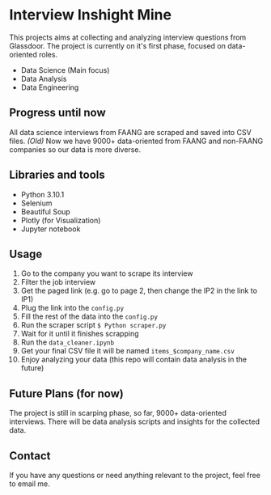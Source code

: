 # Interview Inshight Mine

This projects aims at collecting and analyzing interview questions from Glassdoor.
The project is currently on it's first phase, focused on data-oriented roles.
* Data Science (Main focus)
* Data Analysis 
* Data Engineering

## Progress until now
All data science interviews from FAANG are scraped and saved into CSV files. <i>(Old)</i>
Now we have 9000+ data-oriented from FAANG and non-FAANG companies so our data is more diverse. 

## Libraries and tools
* Python 3.10.1
* Selenium
* Beautiful Soup
* Plotly (for Visualization)
* Jupyter notebook
## Usage
1. Go to the company you want to scrape its interview
2. Filter the job interview
3. Get the paged link (e.g. go to page 2, then change the IP2 in the link to IP1)
4. Plug the link into the ```config.py``` 
5. Fill the rest of the data into the ```config.py``` 
6. Run the scraper script ```$ Python scraper.py```
7. Wait for it until it finishes scrapping
8. Run the ```data_cleaner.ipynb``` 
9. Get your final CSV file it will be named ```items_$company_name.csv```
10. Enjoy analyzing your data (this repo will contain data analysis in the future)
## Future Plans (for now)
The project is still in scarping phase, so far, 9000+ data-oriented interviews.
There will be data analysis scripts and insights for the collected data. 
## Contact
If you have any questions or need anything relevant to the project, feel free to email me.
